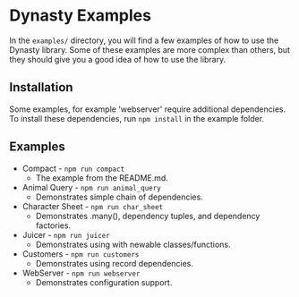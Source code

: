 # Dynasty Examples

In the `examples/` directory, you will find a few examples of how to use the Dynasty library. Some of these examples are more complex than others, but they should give you a good idea of how to use the library.

## Installation
Some examples, for example 'webserver' require additional dependencies. To install these dependencies, run `npm install` in the example folder.

## Examples
- Compact - `npm run compact`
    - The example from the README.md.
- Animal Query - `npm run animal_query`
    - Demonstrates simple chain of dependencies.
- Character Sheet - `npm run char_sheet`
    - Demonstrates .many(), dependency tuples, and dependency factories.
- Juicer - `npm run juicer`
    - Demonstrates using with newable classes/functions.
- Customers - `npm run customers`
    - Demonstrates using record dependencies.
- WebServer - `npm run webserver`
    - Demonstrates configuration support.
